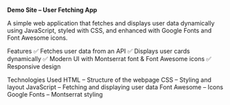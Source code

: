 **Demo Site – User Fetching App**

A simple web application that fetches and displays user data dynamically using JavaScript, styled with CSS, and enhanced with Google Fonts and Font Awesome icons.

Features
✅ Fetches user data from an API
✅ Displays user cards dynamically
✅ Modern UI with Montserrat font & Font Awesome icons
✅ Responsive design

Technologies Used
HTML – Structure of the webpage
CSS – Styling and layout
JavaScript – Fetching and displaying user data
Font Awesome – Icons
Google Fonts – Montserrat styling
